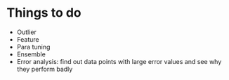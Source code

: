 # Things to do

- Outlier
- Feature
- Para tuning
- Ensemble
- Error analysis: find out data points with large error values and see why they perform badly
